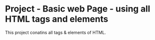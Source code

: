 <h1>Project - Basic web Page - using all HTML tags and elements</h1>
<p>This project conatins all tags & elements of HTML.</p>
